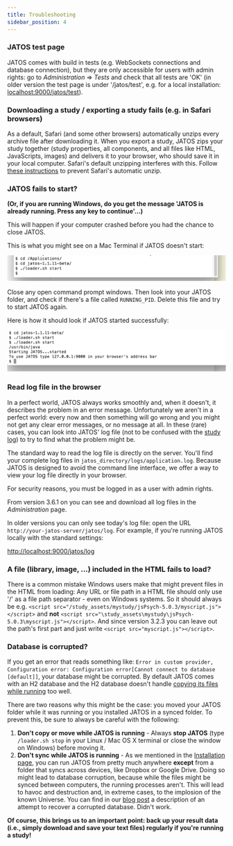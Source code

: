 ```yaml
---
title: Troubleshooting
sidebar_position: 4
---
```


### JATOS test page

JATOS comes with build in tests (e.g. WebSockets connections and database connection), but they are only accessible for users with admin rights: go to _Administration_ ⇒ _Tests_ and check that all tests are 'OK' (in older version the test page is under '/jatos/test', e.g. for a local installation: [localhost:9000/jatos/test](http://localhost:9000/jatos/test)).


### Downloading a study / exporting a study fails (e.g. in Safari browsers)

As a default, Safari (and some other browsers) automatically unzips every archive file after downloading it. When you export a study, JATOS zips your study together (study properties, all components, and all files like HTML, JavaScripts, images) and delivers it to your browser, who should save it in your local computer. Safari's default unzipping interferes with this. Follow [these instructions](https://discussions.apple.com/thread/1958374?start=0&tstart=0) to prevent Safari's automatic unzip.


### JATOS fails to start?

**(Or, if you are running Windows, do you get the message 'JATOS is already running. Press any key to continue'...)**

This will happen if your computer crashed before you had the chance to close JATOS. 

This is what you might see on a Mac Terminal if JATOS doesn't start:

![jatos doesn't start](../../../static/img/shell_start1.png)

Close any open command prompt windows. Then look into your JATOS folder, and check if there's a file called `RUNNING_PID`. Delete this file and try to start JATOS again. 

Here is how it should look if JATOS started successfully:

![jatos doesn't start](../../../static/img/shell_start2.png)
 

### Read log file in the browser

In a perfect world, JATOS always works smoothly and, when it doesn't, it describes the problem in an error message. Unfortunately we aren't in a perfect world: every now and then something will go wrong and you might not get any clear error messages, or no message at all. In these (rare) cases, you can look into JATOS' log file (not to be confused with the [study log](http://www.jatos.org/Study-Log.html)) to try to find what the problem might be.  

The standard way to read the log file is directly on the server. You'll find your complete log files in `jatos_directory/logs/application.log`. Because JATOS is designed to avoid the command line interface, we offer a way to view your log file directly in your browser.

For security reasons, you must be logged in as a user with admin rights.

From version 3.6.1 on you can see and download all log files in the _Administration_ page.

In older versions you can only see today's log file: open the URL `http://your-jatos-server/jatos/log`. For example, if you're running JATOS locally with the standard settings:

[http://localhost:9000/jatos/log](http://localhost:9000/jatos/log)


### A file (library, image, ...) included in the HTML fails to load?

There is a common mistake Windows users make that might prevent files in the HTML from loading: Any URL or file path in a HTML file should only use '/' as a file path separator - even on Windows systems. So it should always be e.g. `<script src="/study_assets/mystudy/jsPsych-5.0.3/myscript.js"></script>` and **not** `<script src="\study_assets\mystudy\jsPsych-5.0.3\myscript.js"></script>`. And since version 3.2.3 you can leave out the path's first part and just write `<script src="myscript.js"></script>`. 


### Database is corrupted?

If you get an error that reads something like: `Error in custom provider, Configuration error: Configuration error[Cannot connect to database [default]]`, your database might be corrupted. By default JATOS comes with an H2 database and the H2 database doesn't handle [copying its files while running](http://stackoverflow.com/questions/2036117/how-to-back-up-the-embedded-h2-database-engine-while-it-is-running) too well. 

There are two reasons why this might be the case: you moved your JATOS folder while it was running or you installed JATOS in a synced folder. To prevent this, be sure to always be careful with the following:

1. **Don't copy or move while JATOS is running** - Always **stop JATOS** (type `/loader.sh stop` in your Linux / Mac OS X terminal or close the window on Windows) before moving it.  
1. **Don't sync while JATOS is running** - As we mentioned in the [Installation page](Installation.html), you can run JATOS from pretty much anywhere **except** from a folder that syncs across devices, like Dropbox or Google Drive. Doing so might lead to database corruption, because while the files might be synced between computers, the running processes aren't. This will lead to havoc and destruction and, in extreme cases, to the implosion of the known Universe. You can find in our [blog post](http://blog.jatos.org/Database_Recovery/) a description of an attempt to recover a corrupted database. Didn't work.

**Of course, this brings us to an important point: back up your result data (i.e., simply download and save your text files) regularly if you're running a study!**


